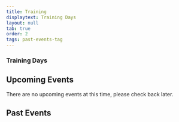 ```yaml
---
title: Training
displaytext: Training Days
layout: null
tab: true
order: 2
tags: past-events-tag
---
```



### Training Days

## Upcoming Events

There are no upcoming events at this time, please check back later.

## Past Events
